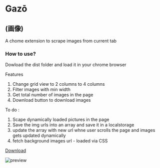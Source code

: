 # Gazō 
## (画像)
A chome extension to scrape images from current tab

### How to use? 
Dowload the dist folder and load it in your chrome browser


Features

 1. Change grid view to 2 columns to 4 columns
 2. Filter images with min width
 3. Get total number of images in the page
 4. Download button to download images

 To do : 

  1. Scape dynamically loaded pictures in the page
  2. Save the img urls into an array and save it in a localstorage
  3. update the array with new url whne user scrolls the page and images gets updated dynamically
  4. fetch background images url - loaded via CSS 

[Download](https://github.com/black/Gazo/blob/main/extension-v.0.0.1.rar)

![preview](https://github.com/black/Gazo/blob/main/screen-capture.gif)

